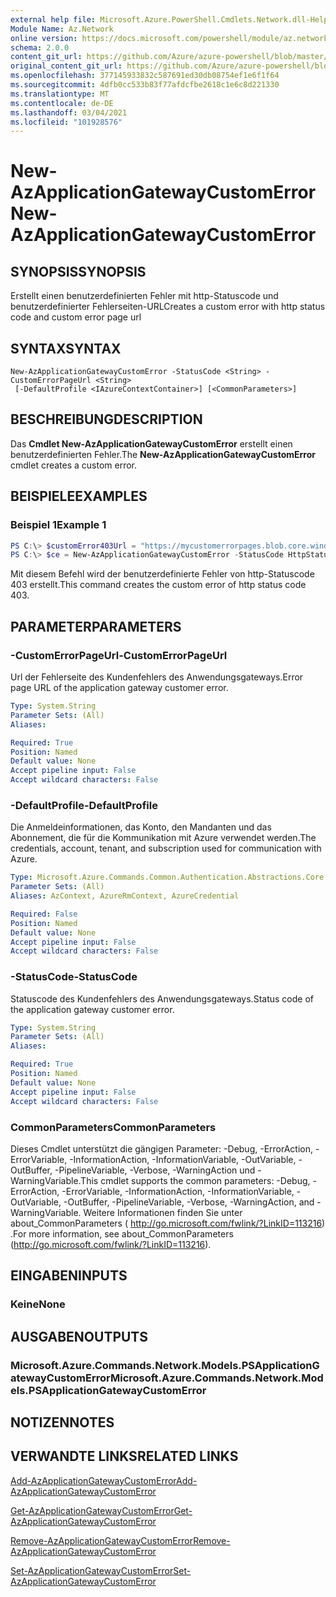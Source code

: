 ```yaml
---
external help file: Microsoft.Azure.PowerShell.Cmdlets.Network.dll-Help.xml
Module Name: Az.Network
online version: https://docs.microsoft.com/powershell/module/az.network/new-azapplicationgatewaycustomerror
schema: 2.0.0
content_git_url: https://github.com/Azure/azure-powershell/blob/master/src/Network/Network/help/New-AzApplicationGatewayCustomError.md
original_content_git_url: https://github.com/Azure/azure-powershell/blob/master/src/Network/Network/help/New-AzApplicationGatewayCustomError.md
ms.openlocfilehash: 377145933832c587691ed30db08754ef1e6f1f64
ms.sourcegitcommit: 4dfb0cc533b83f77afdcfbe2618c1e6c8d221330
ms.translationtype: MT
ms.contentlocale: de-DE
ms.lasthandoff: 03/04/2021
ms.locfileid: "101928576"
---
```

# <span data-ttu-id="b13d3-101">New-AzApplicationGatewayCustomError</span><span class="sxs-lookup"><span data-stu-id="b13d3-101">New-AzApplicationGatewayCustomError</span></span>

## <span data-ttu-id="b13d3-102">SYNOPSIS</span><span class="sxs-lookup"><span data-stu-id="b13d3-102">SYNOPSIS</span></span>
<span data-ttu-id="b13d3-103">Erstellt einen benutzerdefinierten Fehler mit http-Statuscode und benutzerdefinierter Fehlerseiten-URL</span><span class="sxs-lookup"><span data-stu-id="b13d3-103">Creates a custom error with http status code and custom error page url</span></span> 

## <span data-ttu-id="b13d3-104">SYNTAX</span><span class="sxs-lookup"><span data-stu-id="b13d3-104">SYNTAX</span></span>

```
New-AzApplicationGatewayCustomError -StatusCode <String> -CustomErrorPageUrl <String>
 [-DefaultProfile <IAzureContextContainer>] [<CommonParameters>]
```

## <span data-ttu-id="b13d3-105">BESCHREIBUNG</span><span class="sxs-lookup"><span data-stu-id="b13d3-105">DESCRIPTION</span></span>
<span data-ttu-id="b13d3-106">Das **Cmdlet New-AzApplicationGatewayCustomError** erstellt einen benutzerdefinierten Fehler.</span><span class="sxs-lookup"><span data-stu-id="b13d3-106">The **New-AzApplicationGatewayCustomError** cmdlet creates a custom error.</span></span>

## <span data-ttu-id="b13d3-107">BEISPIELE</span><span class="sxs-lookup"><span data-stu-id="b13d3-107">EXAMPLES</span></span>

### <span data-ttu-id="b13d3-108">Beispiel 1</span><span class="sxs-lookup"><span data-stu-id="b13d3-108">Example 1</span></span>
```powershell
PS C:\> $customError403Url = "https://mycustomerrorpages.blob.core.windows.net/errorpages/403-another.htm"
PS C:\> $ce = New-AzApplicationGatewayCustomError -StatusCode HttpStatus403 -CustomErrorPageUrl $customError403Url
```

<span data-ttu-id="b13d3-109">Mit diesem Befehl wird der benutzerdefinierte Fehler von http-Statuscode 403 erstellt.</span><span class="sxs-lookup"><span data-stu-id="b13d3-109">This command creates the custom error of http status code 403.</span></span>

## <span data-ttu-id="b13d3-110">PARAMETER</span><span class="sxs-lookup"><span data-stu-id="b13d3-110">PARAMETERS</span></span>

### <span data-ttu-id="b13d3-111">-CustomErrorPageUrl</span><span class="sxs-lookup"><span data-stu-id="b13d3-111">-CustomErrorPageUrl</span></span>
<span data-ttu-id="b13d3-112">Url der Fehlerseite des Kundenfehlers des Anwendungsgateways.</span><span class="sxs-lookup"><span data-stu-id="b13d3-112">Error page URL of the application gateway customer error.</span></span>

```yaml
Type: System.String
Parameter Sets: (All)
Aliases:

Required: True
Position: Named
Default value: None
Accept pipeline input: False
Accept wildcard characters: False
```

### <span data-ttu-id="b13d3-113">-DefaultProfile</span><span class="sxs-lookup"><span data-stu-id="b13d3-113">-DefaultProfile</span></span>
<span data-ttu-id="b13d3-114">Die Anmeldeinformationen, das Konto, den Mandanten und das Abonnement, die für die Kommunikation mit Azure verwendet werden.</span><span class="sxs-lookup"><span data-stu-id="b13d3-114">The credentials, account, tenant, and subscription used for communication with Azure.</span></span>

```yaml
Type: Microsoft.Azure.Commands.Common.Authentication.Abstractions.Core.IAzureContextContainer
Parameter Sets: (All)
Aliases: AzContext, AzureRmContext, AzureCredential

Required: False
Position: Named
Default value: None
Accept pipeline input: False
Accept wildcard characters: False
```

### <span data-ttu-id="b13d3-115">-StatusCode</span><span class="sxs-lookup"><span data-stu-id="b13d3-115">-StatusCode</span></span>
<span data-ttu-id="b13d3-116">Statuscode des Kundenfehlers des Anwendungsgateways.</span><span class="sxs-lookup"><span data-stu-id="b13d3-116">Status code of the application gateway customer error.</span></span>

```yaml
Type: System.String
Parameter Sets: (All)
Aliases:

Required: True
Position: Named
Default value: None
Accept pipeline input: False
Accept wildcard characters: False
```

### <span data-ttu-id="b13d3-117">CommonParameters</span><span class="sxs-lookup"><span data-stu-id="b13d3-117">CommonParameters</span></span>
<span data-ttu-id="b13d3-118">Dieses Cmdlet unterstützt die gängigen Parameter: -Debug, -ErrorAction, -ErrorVariable, -InformationAction, -InformationVariable, -OutVariable, -OutBuffer, -PipelineVariable, -Verbose, -WarningAction und -WarningVariable.</span><span class="sxs-lookup"><span data-stu-id="b13d3-118">This cmdlet supports the common parameters: -Debug, -ErrorAction, -ErrorVariable, -InformationAction, -InformationVariable, -OutVariable, -OutBuffer, -PipelineVariable, -Verbose, -WarningAction, and -WarningVariable.</span></span> <span data-ttu-id="b13d3-119">Weitere Informationen finden Sie unter about_CommonParameters ( http://go.microsoft.com/fwlink/?LinkID=113216) .</span><span class="sxs-lookup"><span data-stu-id="b13d3-119">For more information, see about_CommonParameters (http://go.microsoft.com/fwlink/?LinkID=113216).</span></span>

## <span data-ttu-id="b13d3-120">EINGABEN</span><span class="sxs-lookup"><span data-stu-id="b13d3-120">INPUTS</span></span>

### <span data-ttu-id="b13d3-121">Keine</span><span class="sxs-lookup"><span data-stu-id="b13d3-121">None</span></span>

## <span data-ttu-id="b13d3-122">AUSGABEN</span><span class="sxs-lookup"><span data-stu-id="b13d3-122">OUTPUTS</span></span>

### <span data-ttu-id="b13d3-123">Microsoft.Azure.Commands.Network.Models.PSApplicationGatewayCustomError</span><span class="sxs-lookup"><span data-stu-id="b13d3-123">Microsoft.Azure.Commands.Network.Models.PSApplicationGatewayCustomError</span></span>

## <span data-ttu-id="b13d3-124">NOTIZEN</span><span class="sxs-lookup"><span data-stu-id="b13d3-124">NOTES</span></span>

## <span data-ttu-id="b13d3-125">VERWANDTE LINKS</span><span class="sxs-lookup"><span data-stu-id="b13d3-125">RELATED LINKS</span></span>

[<span data-ttu-id="b13d3-126">Add-AzApplicationGatewayCustomError</span><span class="sxs-lookup"><span data-stu-id="b13d3-126">Add-AzApplicationGatewayCustomError</span></span>](./Add-AzApplicationGatewayCustomError.md)

[<span data-ttu-id="b13d3-127">Get-AzApplicationGatewayCustomError</span><span class="sxs-lookup"><span data-stu-id="b13d3-127">Get-AzApplicationGatewayCustomError</span></span>](./Get-AzApplicationGatewayCustomError.md)

[<span data-ttu-id="b13d3-128">Remove-AzApplicationGatewayCustomError</span><span class="sxs-lookup"><span data-stu-id="b13d3-128">Remove-AzApplicationGatewayCustomError</span></span>](./Remove-AzApplicationGatewayCustomError.md)

[<span data-ttu-id="b13d3-129">Set-AzApplicationGatewayCustomError</span><span class="sxs-lookup"><span data-stu-id="b13d3-129">Set-AzApplicationGatewayCustomError</span></span>](./Set-AzApplicationGatewayCustomError.md)

